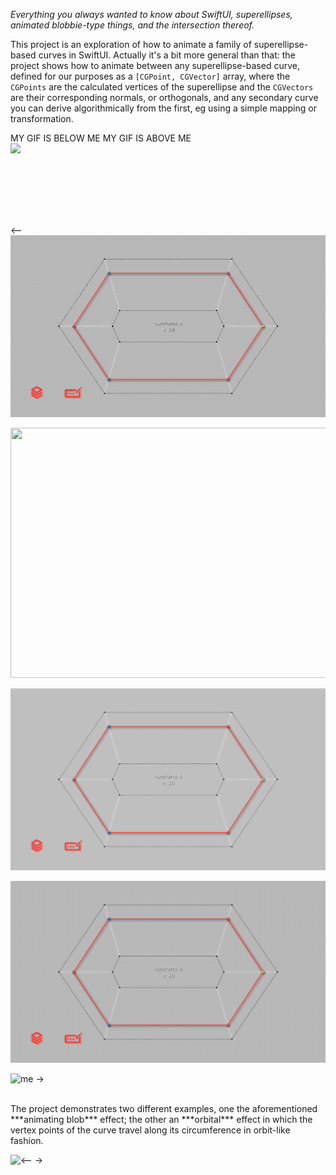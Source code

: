 *Everything you always wanted to know about SwiftUI, superellipses, animated blobbie-type things, and the intersection thereof.*

This project is an exploration of how to animate a family of superellipse-based curves in SwiftUI. Actually it's a bit more general than that: the project shows how to animate between any superellipse-based curve, defined for our purposes as a `[CGPoint, CGVector]` array, where the `CGPoints` are the calculated vertices of the superellipse and the `CGVectors` are their corresponding normals, or orthogonals, and any secondary curve you can derive algorithmically from the first, eg using a simple mapping or transformation. 

MY GIF IS BELOW ME
<img align="right" src="FolderBased_DeltaWing/DeltaWingFixedUnsmoothed.gif" width="900">
MY GIF IS ABOVE ME

<br/>
<br/>
<br/>
<br/>
<br/>
<br/>

<!--
---- DeltaWingFixedUnsmoothed ----
![me](https://github.com/howardck/BezierBlobs/blob/main/BezierBlobs/README_resources/NEW_DeltaWing_Gifs/DeltaWingFixedUnsmoothed.gif)

</br>
</br>

---- DeltaWingRandomUnsmoothed ----
![me](https://github.com/howardck/BezierBlobs/blob/main/BezierBlobs/README_resources/NEW_DeltaWing_Gifs/DeltaWingRandomUnsmoothed.gif)


</br>

-->

<--
![me](https://github.com/howardck/BezierBlobs/blob/main/BezierBlobs/README_resources/Delta_fixed_unsmoothed_1.RESIZED.gif)

<img src="./README_resources/Delta_fixed_unsmoothed_1.gif" width="600" height="400"/>

![me](https://github.com/howardck/BezierBlobs/blob/main/BezierBlobs/README_resources/Delta_fixed_unsmoothed_1.RESIZED_3.gif)

![me](https://github.com/howardck/BezierBlobs/blob/main/BezierBlobs/README_resources/Delta_fixed_unsmoothed_1.gif)

![me](/README_resources/Delta_fixed_unsmoothed_1.gif)
->

</br>
The project demonstrates two different examples, one the aforementioned ***animating blob*** effect; the other an ***orbital*** effect in which the vertex points of the curve travel along its circumference in orbit-like fashion.

<--
<img align="left" src="/README_resources/Delta_fixed_unsmoothed_1.gif width=566">
->
<!--
https://github.com/howardck/BezierBlobs/blob/main/BezierBlobs/README_resources/Delta_fixed_unsmoothed_1.gif
->

TEST TEST

<!-- width="640"> ->

`BezierBlobs` runs on both iPhone and the iPad. The user experience at present is better on iPad, due to some unresolved issues that occur when changing orientation between landscape and portrait on the phone. To be fixed (hopefully) ...

Enjoy!
